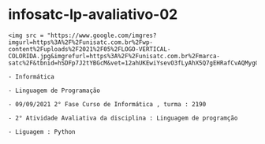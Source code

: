 # infosatc-lp-avaliativo-02
    <img src = "https://www.google.com/imgres?imgurl=https%3A%2F%2Funisatc.com.br%2Fwp-content%2Fuploads%2F2021%2F05%2FLOGO-VERTICAL-COLORIDA.jpg&imgrefurl=https%3A%2F%2Funisatc.com.br%2Fmarca-satc%2F&tbnid=hSDFp7J2tYBGcM&vet=12ahUKEwiYsevO3fLyAhX5Q7gEHRafCvAQMygCegUIARCcAQ..i&docid=hNyO5rEp8MlK2M&w=207&h=273&q=logo%20satc&ved=2ahUKEwiYsevO3fLyAhX5Q7gEHRafCvAQMygCegUIARCcAQ">

    - Informática

    - Linguagem de Programação

    - 09/09/2021 2° Fase Curso de Informática , turma : 2190
    
    - 2° Atividade Avaliativa da disciplina : Linguagem de programção

    - Liguagem : Python
